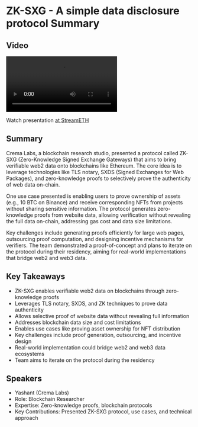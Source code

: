 # ZK-SXG - A simple data disclosure protocol Summary

## Video
<video controls>
<source src="https://vod-cdn.lp-playback.studio/raw/jxf4iblf6wlsyor6526t4tcmtmqa/catalyst-vod-com/hls/a66cjzckf52rl7oh/index.m3u8" type="application/x-mpegURL">
  Your browser does not support the video tag.
</video>

Watch presentation [at StreamETH](https://streameth.org/edge_city/watch?session=670fb2ef50c4a85480eb2850)

## Summary
Crema Labs, a blockchain research studio, presented a protocol called ZK-SXG (Zero-Knowledge Signed Exchange Gateways) that aims to bring verifiable web2 data onto blockchains like Ethereum. The core idea is to leverage technologies like TLS notary, SXDS (Signed Exchanges for Web Packages), and zero-knowledge proofs to selectively prove the authenticity of web data on-chain.

One use case presented is enabling users to prove ownership of assets (e.g., 10 BTC on Binance) and receive corresponding NFTs from projects without sharing sensitive information. The protocol generates zero-knowledge proofs from website data, allowing verification without revealing the full data on-chain, addressing gas cost and data size limitations.

Key challenges include generating proofs efficiently for large web pages, outsourcing proof computation, and designing incentive mechanisms for verifiers. The team demonstrated a proof-of-concept and plans to iterate on the protocol during their residency, aiming for real-world implementations that bridge web2 and web3 data.

## Key Takeaways
- ZK-SXG enables verifiable web2 data on blockchains through zero-knowledge proofs
- Leverages TLS notary, SXDS, and ZK techniques to prove data authenticity
- Allows selective proof of website data without revealing full information
- Addresses blockchain data size and cost limitations
- Enables use cases like proving asset ownership for NFT distribution
- Key challenges include proof generation, outsourcing, and incentive design
- Real-world implementation could bridge web2 and web3 data ecosystems
- Team aims to iterate on the protocol during the residency

## Speakers
- Yashant (Crema Labs)
- Role: Blockchain Researcher
- Expertise: Zero-knowledge proofs, blockchain protocols
- Key Contributions: Presented ZK-SXG protocol, use cases, and technical approach

